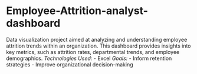 # Employee-Attrition-analyst-dashboard
Data visualization project aimed at analyzing and understanding employee attrition trends within an organization. This dashboard provides insights into key metrics, such as attrition rates, departmental trends, and employee demographics.  *Technologies Used:*  - Excel  *Goals:* - Inform retention strategies - Improve organizational decision-making
